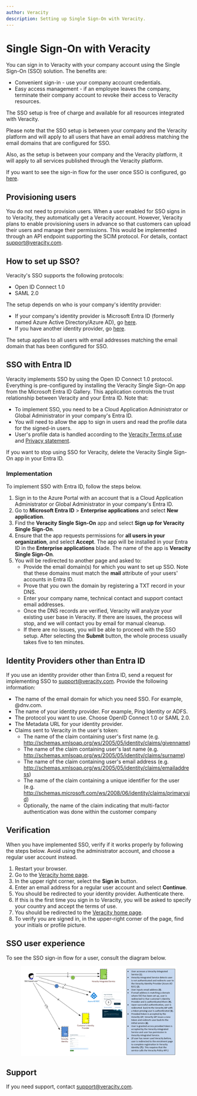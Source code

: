 ```yaml
---
author: Veracity
description: Setting up Single Sign-On with Veracity.
---
```


# Single Sign-On with Veracity

You can sign in to Veracity with your company account using the Single Sign-On (SSO) solution. The benefits are:
* Convenient sign-in - use your company account credentials.
* Easy access management - if an employee leaves the company, terminate their company account to revoke their access to Veracity resources.

The SSO setup is free of charge and available for all resources integrated with Veracity. 

Please note that the SSO setup is between your company and the Veracity platform and will apply to all users that have an email address matching the email domains that are configured for SSO.

Also, as the setup is between your company and the Veracity platform, it will apply to all services published through the Veracity platform.

If you want to see the sign-in flow for the user once SSO is configured, go [here](#sso-user-experience).

## Provisioning users
You do not need to provision users. When a user enabled for SSO signs in to Veracity, they automatically get a Veracity account.
However, Veracity plans to enable provisioning users in advance so that customers can upload their users and manage their permissions. This would be implemented through an API endpoint supporting the SCIM protocol. For details, contact [support@veracity.com](mailto:support@veracity.com).

## How to set up SSO?
Veracity's SSO supports the following protocols:
* Open ID Connect 1.0
* SAML 2.0

The setup depends on who is your company's identity provider:
* If your company's identity provider is Microsoft Entra ID (formerly named Azure Active Directory/Azure AD), go [here](#sso-with-azure-ad).
* If you have another identity provider, go [here](#identity-providers-other-than-azure-ad).

The setup applies to all users with email addresses matching the email domain that has been configured for SSO.
    
## SSO with Entra ID
Veracity implements SSO by using the Open ID Connect 1.0 protocol. Everything is pre-configured by installing the Veracity Single Sign-On app from the Microsoft Entra ID Gallery. This application controls the trust relationship between Veracity and your Entra ID. 
Note that:
* To implement SSO, you need to be a Cloud Application Administrator or Global Administrator in your company's Entra ID.
* You will need to allow the app to sign in users and read the profile data for the signed-in users.
* User's profile data is handled according to the [Veracity Terms of use](https://id.veracity.com/terms-of-use) and [Privacy statement](https://services.veracity.com/PrivacyStatement).

If you want to stop using SSO for Veracity, delete the Veracity Single Sign-On app in your Entra ID.

### Implementation
To implement SSO with Entra ID, follow the steps below.
1. Sign in to the Azure Portal with an account that is a Cloud Application Administrator or Global Administrator in your company's Entra ID.
2. Go to **Microsoft Entra ID** > **Enterprise applications** and select **New application**.
3. Find the **Veracity Single Sign-On** app and select **Sign up for Veracity Single Sign-On**.
4. Ensure that the app requests permissions for **all users in your organization**, and select **Accept**. The app will be installed in your Entra ID in the **Enterprise applications** blade. The name of the app is **Veracity Single Sign-On**. 
5. You will be redirected to another page and asked to:
    - Provide the email domain(s) for which you want to set up SSO. Note that these domains must match the **mail** attribute of your users' accounts in Entra ID.
    - Prove that you own the domain by registering a TXT record in your DNS.
    - Enter your company name, technical contact and support contact email addresses.
    - Once the DNS records are verified, Veracity will analyze your existing user base in Veracity. If there are issues, the process will stop, and we will contact you by email for manual cleanup.
    - If there are no issues, you will be able to proceed with the SSO setup.  After selecting the **Submit** button, the whole process usually takes five to ten minutes.


## Identity Providers other than Entra ID

If you use an identity provider other than Entra ID, send a request for implementing SSO to [support@veracity.com](mailto:support@veracity.com).  Provide the following information:

* The name of the email domain for which you need SSO. For example, @dnv.com.
* The name of your identity provider. For example, Ping Identity or ADFS.
* The protocol you want to use. Choose OpenID Connect 1.0 or SAML 2.0.
* The Metadata URL for your identity provider.
* Claims sent to Veracity in the user's token:
    - The name of the claim containing user's first name (e.g. http://schemas.xmlsoap.org/ws/2005/05/identity/claims/givenname)
    - The name of the claim containing user's last name (e.g. http://schemas.xmlsoap.org/ws/2005/05/identity/claims/surname)
    - The name of the claim containing user's email address (e.g. http://schemas.xmlsoap.org/ws/2005/05/identity/claims/emailaddress)
    - The name of the claim containing a unique identifier for the user (e.g. http://schemas.microsoft.com/ws/2008/06/identity/claims/primarysid)
   - Optionally, the name of the claim indicating that multi-factor authentication was done within the customer company

## Verification
When you have implemented SSO, verify if it works properly by following the steps below. Avoid using the administrator account, and choose a regular user account instead.

1. Restart your browser.
2. Go to the [Veracity home page](https://www.veracity.com).
3. In the upper right corner, select the **Sign in** button.
4. Enter an email address for a regular user account and select **Continue**.
5. You should be redirected to your identity provider. Authenticate there.
6. If this is the first time you sign in to Veracity, you will be asked to specify your country and accept the terms of use.
7. You should be redirected to the [Veracity home page](https://www.veracity.com). 
8. To verify you are signed in, in the upper-right corner of the page, find your initials or profile picture.

## SSO user experience
To see the SSO sign-in flow for a user, consult the diagram below.
<figure>
	<img src="assets/SSOUserExperience.png"/>
</figure>

## Support
If you need support, contact [support@veracity.com](mailto:support@veracity.com).
